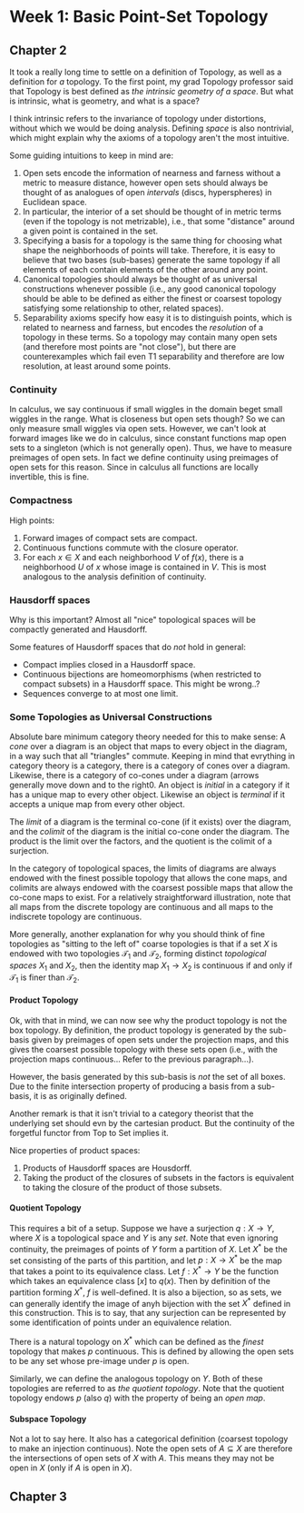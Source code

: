 # Week 1: Basic Point-Set Topology

## Chapter 2

It took a really long time to settle on a definition of Topology, as well as a
definition for _a_ topology. To the first point, my grad Topology professor
said that Topology is best defined as _the intrinsic geometry of a space_. But
what is intrinsic, what is geometry, and what is a space?

I think intrinsic refers to the invariance of topology under distortions,
without which we would be doing analysis. Defining _space_ is also nontrivial,
which might explain why the axioms of a topology aren't the most intuitive.

Some guiding intuitions to keep in mind are:

1. Open sets encode the information of nearness and farness without a metric to
   measure distance, however open sets should always be thought of as analogues
   of open _intervals_ (discs, hyperspheres) in Euclidean space.
2. In particular, the interior of a set should be thought of in metric terms
   (even if the topology is not metrizable), i.e., that some "distance" around a
   given point is contained in the set.
3. Specifying a basis for a topology is the same thing for choosing what shape
   the neighborhoods of points will take. Therefore, it is easy to believe that
   two bases (sub-bases) generate the same topology if all elements of each
   contain elements of the other around any point.
4. Canonical topologies should always be thought of as universal constructions
   whenever possible (i.e., any good canonical topology should be able to be
   defined as either the finest or coarsest topology satisfying some
   relationship to other, related spaces).
5. Separability axioms specify how easy it is to distinguish points, which is
   related to nearness and farness, but encodes the _resolution_ of a topology
   in these terms. So a topology may contain many open sets (and therefore
   most points are "not close"), but there are counterexamples which fail even
   T1 separability and therefore are low resolution, at least around some
   points.

### Continuity

In calculus, we say continuous if small wiggles in the domain beget small
wiggles in the range. What is closeness but open sets though? So we can only
measure small wiggles via open sets. However, we can't look at forward images
like we do in calculus, since constant functions map open sets to a singleton
(which is not generally open). Thus, we have to measure preimages of open sets.
In fact we define continuity using preimages of open sets for this reason.
Since in calculus all functions are locally invertible, this is fine.

### Compactness

High points:

1. Forward images of compact sets are compact.
2. Continuous functions commute with the closure operator.
3. For each $x\in X$ and each neighborhood $V$ of $f(x)$, there is a
   neighborhood $U$ of $x$ whose image is contained in $V$. This is most
   analogous to the analysis definition of continuity.

### Hausdorff spaces

Why is this important? Almost all "nice" topological spaces will be compactly
generated and Hausdorff.

Some features of Hausdorff spaces that do _not_ hold in general:

- Compact implies closed in a Hausdorff space.
- Continuous bijections are homeomorphisms (when restricted to compact subsets)
  in a Hausdorff space. This might be wrong..?
- Sequences converge to at most one limit.

### Some Topologies as Universal Constructions

Absolute bare minimum category theory needed for this to make sense: A _cone_
over a diagram is an object that maps to every object in the diagram, in a way
such that all "triangles" commute. Keeping in mind that evrything in category
theory is a category, there is a category of cones over a diagram. Likewise,
there is a category of co-cones under a diagram (arrows generally move down and
to the right0. An object is _initial_ in a category if it has a unique map to
every other object. Likewise an object is _terminal_ if it accepts a unique map
from every other object.

The _limit_ of a diagram is the terminal co-cone (if it exists) over the
diagram, and the _colimit_ of the diagram is the initial co-cone onder the
diagram. The product is the limit over the factors, and the quotient is the
colimit of a surjection.

In the category of topological spaces, the limits of diagrams are always endowed
with the finest possible topology that allows the cone maps, and colimits are
always endowed with the coarsest possible maps that allow the co-cone maps to
exist. For a relatively straightforward illustration, note that all maps from
the discrete topology are continuous and all maps to the indiscrete topology are
continuous.

More generally, another explanation for why you should think of fine topologies
as "sitting to the left of" coarse topologies is that if a set $X$ is endowed
with two topologies $\mathcal{T}_1$ and $\mathcal{T}_2$, forming distinct
_topological spaces_ $X_1$ and $X_2$, then the identity map $X_1 \to X_2$ is
continuous if and only if $\mathcal{T}_1$ is finer than $\mathcal{T}_2$.

#### Product Topology

Ok, with that in mind, we can now see why the product topology is not the box
topology. By definition, the product topology is generated by the sub-basis
given by preimages of open sets under the projection maps, and this gives the
coarsest possible topology with these sets open (i.e., with the projection maps
continuous... Refer to the previous paragraph...).

However, the basis generated by this sub-basis is _not_ the set of all boxes.
Due to the finite intersection property of producing a basis from a sub-basis,
it is as originally defined.

Another remark is that it isn't trivial to a category theorist that the
underlying set should evn by the cartesian product. But the continuity of the
forgetful functor from Top to Set implies it.

Nice properties of product spaces:

1. Products of Hausdorff spaces are Housdorff.
2. Taking the product of the closures of subsets in the factors is equivalent to
   taking the closure of the product of those subsets.

#### Quotient Topology

This requires a bit of a setup. Suppose we have a surjection $q:X\to Y$, where
$X$ is a topological space and $Y$ is any _set_. Note that even ignoring
continuity, the preimages of points of $Y$ form a partition of $X$. Let
$X^\ast$ be the set consisting of the parts of this partition, and let $p:X\to
X^\ast$ be the map that takes a point to its equivalence class. Let
$f:X^\ast\to Y$ be the function which takes an equivalence class $[x]$ to
$q(x)$. Then by definition of the partition forming $X^\ast$, $f$ is
well-defined. It is also a bijection, so as sets, we can generally identify the
image of anyh bijection with the set $X^\ast$ defined in this construction.
This is to say, that any surjection can be represented by some identification of
points under an equivalence relation.

There is a natural topology on $X^\ast$ which can be defined as the _finest_
topology that makes $p$ continuous. This is defined by allowing the open sets
to be any set whose pre-image under $p$ is open.

Similarly, we can define the analogous topology on $Y$. Both of these
topologies are referred to as _the quotient topology_. Note that the quotient
topology endows $p$ (also $q$) with the property of being an _open map_.

#### Subspace Topology

Not a lot to say here. It also has a categorical definition (coarsest topology
to make an injection continuous). Note the open sets of $A\subseteq X$ are
therefore the intersections of open sets of $X$ with $A$. This means they may
not be open in $X$ (only if $A$ is open in $X$).

## Chapter 3
